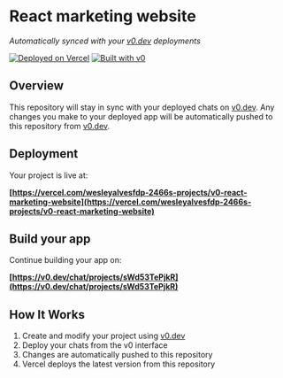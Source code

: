 # React marketing website

*Automatically synced with your [v0.dev](https://v0.dev) deployments*

[![Deployed on Vercel](https://img.shields.io/badge/Deployed%20on-Vercel-black?style=for-the-badge&logo=vercel)](https://vercel.com/wesleyalvesfdp-2466s-projects/v0-react-marketing-website)
[![Built with v0](https://img.shields.io/badge/Built%20with-v0.dev-black?style=for-the-badge)](https://v0.dev/chat/projects/sWd53TePjkR)

## Overview

This repository will stay in sync with your deployed chats on [v0.dev](https://v0.dev).
Any changes you make to your deployed app will be automatically pushed to this repository from [v0.dev](https://v0.dev).

## Deployment

Your project is live at:

**[https://vercel.com/wesleyalvesfdp-2466s-projects/v0-react-marketing-website](https://vercel.com/wesleyalvesfdp-2466s-projects/v0-react-marketing-website)**

## Build your app

Continue building your app on:

**[https://v0.dev/chat/projects/sWd53TePjkR](https://v0.dev/chat/projects/sWd53TePjkR)**

## How It Works

1. Create and modify your project using [v0.dev](https://v0.dev)
2. Deploy your chats from the v0 interface
3. Changes are automatically pushed to this repository
4. Vercel deploys the latest version from this repository